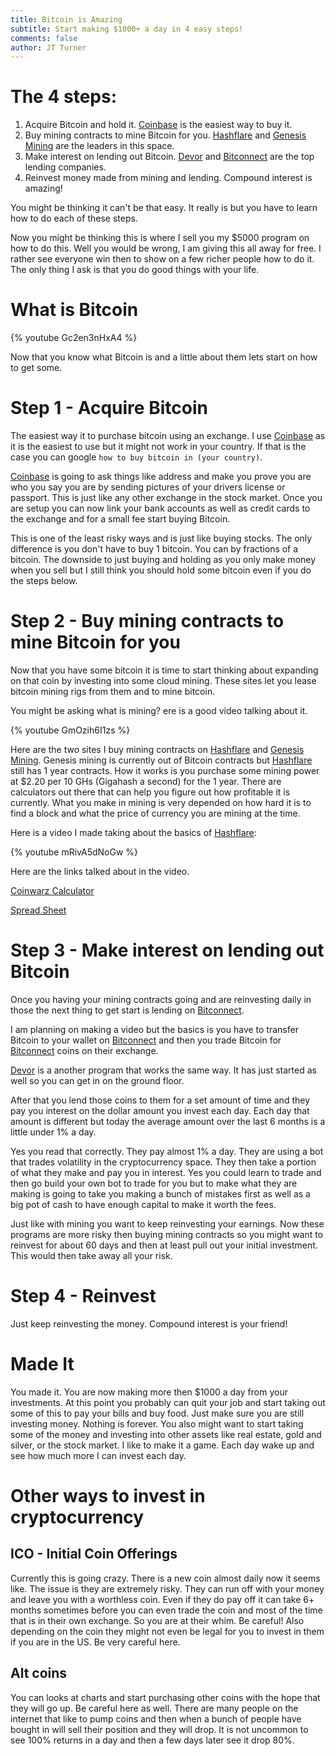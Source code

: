```yaml
---
title: Bitcoin is Amazing
subtitle: Start making $1000+ a day in 4 easy steps!
comments: false
author: JT Turner
---
```

# The 4 steps:

1. Acquire Bitcoin and hold it. [Coinbase](https://www.coinbase.com/join/542261ad946db70d2a000004) is the easiest way to buy it.
2. Buy mining contracts to mine Bitcoin for you. [Hashflare](https://hashflare.io/r/FE1432FC) and [Genesis Mining](https://www.genesis-mining.com/a/1917491) are the leaders in this space.
3. Make interest on lending out Bitcoin. [Devor](https://davor.io/?r=06FE99) and [Bitconnect](https://bitconnect.co/?ref=jtwebman) are the top lending companies.
4. Reinvest money made from mining and lending. Compound interest is amazing!

You might be thinking it can't be that easy. It really is but you have to learn how to do each of these steps.

Now you might be thinking this is where I sell you my $5000 program on how to do this. Well you would be wrong, I am giving this all away for free. I rather see everyone win then to show on a few richer people how to do it. The only thing I ask is that you do good things with your life.

# What is Bitcoin

{% youtube Gc2en3nHxA4 %}

Now that you know what Bitcoin is and a little about them lets start on how to get some.

# Step 1 - Acquire Bitcoin

The easiest way it to purchase bitcoin using an exchange. I use [Coinbase](https://www.coinbase.com/join/542261ad946db70d2a000004) as it is the easiest to use but it might not work in your country. If that is the case you can google `how to buy bitcoin in (your country)`.

[Coinbase](https://www.coinbase.com/join/542261ad946db70d2a000004) is going to ask things like address and make you prove you are who you say you are by sending pictures of your drivers license or passport. This is just like any other exchange in the stock market. Once you are setup you can now link your bank accounts as well as credit cards to the exchange and for a small fee start buying Bitcoin.

This is one of the least risky ways and is just like buying stocks. The only difference is you don't have to buy 1 bitcoin. You can by fractions of a bitcoin. The downside to just buying and holding as you only make money when you sell but I still think you should hold some bitcoin even if you do the steps below.

# Step 2 - Buy mining contracts to mine Bitcoin for you

Now that you have some bitcoin it is time to start thinking about expanding on that coin by investing into some cloud mining. These sites let you lease bitcoin mining rigs from them and to mine bitcoin.

You might be asking what is mining? ere is a good video talking about it.

{% youtube GmOzih6I1zs %}

Here are the two sites I buy mining contracts on [Hashflare](https://hashflare.io/r/FE1432FC) and [Genesis Mining](https://www.genesis-mining.com/a/1917491). Genesis mining is currently out of Bitcoin contracts but [Hashflare](https://hashflare.io/r/FE1432FC) still has 1 year contracts. How it works is you purchase some mining power at $2.20 per 10 GHs (Gigahash a second) for the 1 year. There are calculators out there that can help you figure out how profitable it is currently. What you make in mining is very depended on how hard it is to find a block and what the price of currency you are mining at the time.

Here is a video I made taking about the basics of [Hashflare](https://hashflare.io/r/FE1432FC):

{% youtube mRivA5dNoGw %}

Here are the links talked about in the video.

[Coinwarz Calculator](https://www.coinwarz.com/calculators/bitcoin-mining-calculator/)

[Spread Sheet](https://docs.google.com/spreadsheets/d/1wEhno-3jq2cI90Uxqm06z2jnRdUIuMRwf27z-irbouA/copy?usp=sharing)

# Step 3 - Make interest on lending out Bitcoin

Once you having your mining contracts going and are reinvesting daily in those the next thing to get start is lending on [Bitconnect](https://bitconnect.co/?ref=jtwebman).

I am planning on making a video but the basics is you have to transfer Bitcoin to your wallet on [Bitconnect](https://bitconnect.co/?ref=jtwebman) and then you trade Bitcoin for [Bitconnect](https://bitconnect.co/?ref=jtwebman) coins on their exchange.

[Devor](https://davor.io/?r=06FE99) is a another program that works the same way. It has just started as well so you can get in on the ground floor.

After that you lend those coins to them for a set amount of time and they pay you interest on the dollar amount you invest each day. Each day that amount is different but today the average amount over the last 6 months is a little under 1% a day.

Yes you read that correctly. They pay almost 1% a day. They are using a bot that trades volatility in the cryptocurrency space. They then take a portion of what they make and pay you in interest. Yes you could learn to trade and then go build your own bot to trade for you but to make what they are making is going to take you making a bunch of mistakes first as well as a big pot of cash to have enough capital to make it worth the fees.

Just like with mining you want to keep reinvesting your earnings. Now these programs are more risky then buying mining contracts so you might want to reinvest for about 60 days and then at least pull out your initial investment. This would then take away all your risk.

# Step 4 - Reinvest

Just keep reinvesting the money. Compound interest is your friend!

# Made It

You made it. You are now making more then $1000 a day from your investments. At this point you probably can quit your job and start taking out some of this to pay your bills and buy food. Just make sure you are still investing money. Nothing is forever. You also might want to start taking some of the money and investing into other assets like real estate, gold and silver, or the stock market. I like to make it a game. Each day wake up and see how much more I can invest each day.  

# Other ways to invest in cryptocurrency

## ICO - Initial Coin Offerings

Currently this is going crazy. There is a new coin almost daily now it seems like. The issue is they are extremely risky. They can run off with your money and leave you with a worthless coin. Even if they do pay off it can take 6+ months sometimes before you can even trade the coin and most of the time that is in their own exchange. So you are at their whim. Be careful! Also depending on the coin they might not even be legal for you to invest in them if you are in the US. Be very careful here.

## Alt coins

You can looks at charts and start purchasing other coins with the hope that they will go up. Be careful here as well. There are many people on the internet that like to pump coins and then when a bunch of people have bought in will sell their position and they will drop. It is not uncommon to see 100% returns in a day and then a few days later see it drop 80%.
